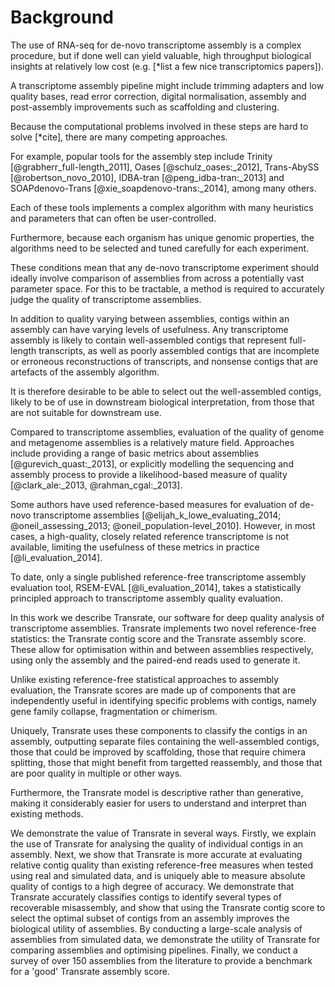 # Background

The use of RNA-seq for de-novo transcriptome assembly is a complex procedure, but if done well can yield valuable, high throughput biological insights at relatively low cost (e.g. [*list a few nice transcriptomics papers]).

A transcriptome assembly pipeline might include trimming adapters and low quality bases, read error correction, digital normalisation, assembly and post-assembly improvements such as scaffolding and clustering.

Because the computational problems involved in these steps are hard to solve [*cite], there are many competing approaches.

For example, popular tools for the assembly step include Trinity [@grabherr_full-length_2011], Oases [@schulz_oases:_2012], Trans-AbySS [@robertson_novo_2010], IDBA-tran [@peng_idba-tran:_2013] and SOAPdenovo-Trans [@xie_soapdenovo-trans:_2014], among many others.

Each of these tools implements a complex algorithm with many heuristics and parameters that can often be user-controlled.

Furthermore, because each organism has unique genomic properties, the algorithms need to be selected and tuned carefully for each experiment.

These conditions mean that any de-novo transcriptome experiment should ideally involve comparison of assemblies from across a potentially vast parameter space. For this to be tractable, a method is required to accurately judge the quality of transcriptome assemblies.

In addition to quality varying between assemblies, contigs within an assembly can have varying levels of usefulness. Any transcriptome assembly is likely to contain well-assembled contigs that represent full-length transcripts, as well as poorly assembled contigs that are incomplete or erroneous reconstructions of transcripts, and nonsense contigs that are artefacts of the assembly algorithm.

It is therefore desirable to be able to select out the well-assembled contigs, likely to be of use in downstream biological interpretation, from those that are not suitable for downstream use.

Compared to transcriptome assemblies, evaluation of the quality of genome and metagenome assemblies is a relatively mature field. Approaches include providing a range of basic metrics about assemblies [@gurevich_quast:_2013], or explicitly modelling the sequencing and assembly process to provide a likelihood-based measure of quality [@clark_ale:_2013, @rahman_cgal:_2013].

Some authors have used reference-based measures for evaluation of de-novo transcriptome assemblies [@elijah_k_lowe_evaluating_2014; @oneil_assessing_2013; @oneil_population-level_2010]. However, in most cases, a high-quality, closely related reference transcriptome is not available, limiting the usefulness of these metrics in practice [@li_evaluation_2014].

To date, only a single published reference-free transcriptome assembly evaluation tool, RSEM-EVAL [@li_evaluation_2014], takes a statistically principled approach to transcriptome assembly quality evaluation.

In this work we describe Transrate, our software for deep quality analysis of transcriptome assemblies. Transrate implements two novel reference-free statistics: the Transrate contig score and the Transrate assembly score. These allow for optimisation within and between assemblies respectively, using only the assembly and the paired-end reads used to generate it.

Unlike existing reference-free statistical approaches to assembly evaluation, the Transrate scores are made up of components that are independently useful in identifying specific problems with contigs, namely gene family collapse, fragmentation or chimerism.

Uniquely, Transrate uses these components to classify the contigs in an assembly, outputting separate files containing the well-assembled contigs, those that could be improved by scaffolding, those that require chimera splitting, those that might benefit from targetted reassembly, and those that are poor quality in multiple or other ways.

Furthermore, the Transrate model is descriptive rather than generative, making it considerably easier for users to understand and interpret than existing methods.

We demonstrate the value of Transrate in several ways. Firstly, we explain the use of Transrate for analysing the quality of individual contigs in an assembly. Next, we show that Transrate is more accurate at evaluating relative contig quality than existing reference-free measures when tested using real and simulated data, and is uniquely able to measure absolute quality of contigs to a high degree of accuracy. We demonstrate that Transrate accurately classifies contigs to identify several types of recoverable misassembly, and show that using the Transrate contig score to select the optimal subset of contigs from an assembly improves the biological utility of assemblies. By conducting a large-scale analysis of assemblies from simulated data, we demonstrate the utility of Transrate for comparing assemblies and optimising pipelines. Finally, we conduct a survey of over 150 assemblies from the literature to provide a benchmark for a 'good' Transrate assembly score.
